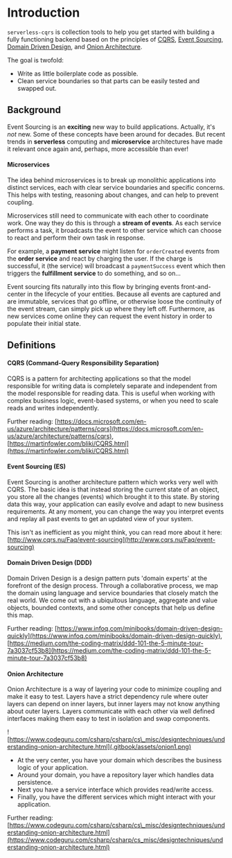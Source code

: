 # Introduction

`serverless-cqrs` is collection tools to help you get started with building a fully functioning backend based on the principles of [CQRS](https://docs.microsoft.com/en-us/azure/architecture/patterns/cqrs), [Event Sourcing](http://www.cqrs.nu/Faq/event-sourcing), [Domain Driven Design](https://medium.com/the-coding-matrix/ddd-101-the-5-minute-tour-7a3037cf53b8), and [Onion Architecture](https://www.codeguru.com/csharp/csharp/cs_misc/designtechniques/understanding-onion-architecture.html).

The goal is twofold: 

* Write as little boilerplate code as possible.
* Clean service boundaries so that parts can be easily tested and swapped out.

## Background

Event Sourcing is an **exciting** new way to build applications. Actually, it's _not_ new. Some of these concepts have been around for decades. But recent trends in **serverless** computing and **microservice** architectures have made it relevant once again and, perhaps, more accessible than ever!

#### Microservices

The idea behind microservices is to break up monolithic applications into distinct services, each with clear service boundaries and specific concerns. This helps with testing, reasoning about changes, and can help to prevent coupling.

Microservices still need to communicate with each other to coordinate work. One way they do this is through a **stream of events**. As each service performs a task, it broadcasts the event to other service which can choose to react and perform their own task in response.

For example, a **payment service** might listen for `orderCreated` events from the **order service** and react by charging the user. If the charge is successful, it \(the service\) will broadcast a `paymentSuccess` event which then triggers the **fulfillment service** to do something, and so on...

Event sourcing fits naturally into this flow by bringing events front-and-center in the lifecycle of your entities. Because all events are captured and are immutable, services that go offline, or otherwise loose the continuity of the event stream, can simply pick up where they left off. Furthermore, as new services come online they can request the event history in order to populate their initial state.

## Definitions

#### CQRS \(Command-Query Responsibility Separation\)

CQRS is a pattern for architecting applications so that the model responsible for writing data is completely separate and independent from the model responsible for reading data. This is useful when working with complex business logic, event-based systems, or when you need to scale reads and writes independently.  

Further reading: [https://docs.microsoft.com/en-us/azure/architecture/patterns/cqrs](https://docs.microsoft.com/en-us/azure/architecture/patterns/cqrs), [https://martinfowler.com/bliki/CQRS.html](https://martinfowler.com/bliki/CQRS.html)

#### Event Sourcing \(ES\)

Event Sourcing is another architecture pattern which works very well with CQRS. The basic idea is that instead storing the current state of an object, you store all the changes \(events\) which brought it to this state. By storing data this way, your application can easily evolve and adapt to new business requirements. At any moment, you can change the way you interpret events and replay all past events to get an updated view of your system. 

This isn't as inefficient as you might think, you can read more about it here: [http://www.cqrs.nu/Faq/event-sourcing](http://www.cqrs.nu/Faq/event-sourcing)

#### Domain Driven Design \(DDD\)

Domain Driven Design is a design pattern puts 'domain experts' at the forefront of the design process. Through a collaborative process, we map the domain using language and service boundaries that closely match the real world. We come out with a ubiquitous language,  aggregate and value objects, bounded contexts, and some other concepts that help us define this map. 

Further reading: [https://www.infoq.com/minibooks/domain-driven-design-quickly](https://www.infoq.com/minibooks/domain-driven-design-quickly), [https://medium.com/the-coding-matrix/ddd-101-the-5-minute-tour-7a3037cf53b8](https://medium.com/the-coding-matrix/ddd-101-the-5-minute-tour-7a3037cf53b8)

####  Onion Architecture

Onion Architecture is a way of layering your code to minimize coupling and make it easy to test. Layers have a strict dependency rule where outer layers can depend on inner layers, but inner layers may not know anything about outer layers. Layers communicate with each other via well defined interfaces making them easy to test in isolation and swap components.

![https://www.codeguru.com/csharp/csharp/cs\_misc/designtechniques/understanding-onion-architecture.html](.gitbook/assets/onion1.png)

* At the very center, you have your domain which describes the business logic of your application.
* Around your domain, you have a repository layer which handles data persistence.
* Next you have a service interface which provides read/write access.
* Finally, you have the different services which might interact with your application.

Further reading: [https://www.codeguru.com/csharp/csharp/cs\_misc/designtechniques/understanding-onion-architecture.html](https://www.codeguru.com/csharp/csharp/cs_misc/designtechniques/understanding-onion-architecture.html)





